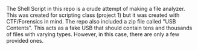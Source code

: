 
The Shell Script in this repo is a crude attempt of making a file analyzer. This was created for scripting class (project 1) but it was created with CTF/Forensics in mind. The repo also included a zip file called "USB Contents". This acts as a fake USB that should contain tens and thousands of files with varying types. However, in this case, there are only a few provided ones.
